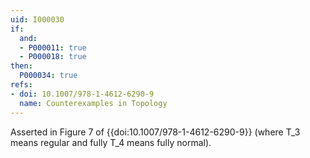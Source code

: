 ```yaml
---
uid: I000030
if:
  and:
  - P000011: true
  - P000018: true
then:
  P000034: true
refs:
- doi: 10.1007/978-1-4612-6290-9
  name: Counterexamples in Topology
---
```



Asserted in Figure 7 of {{doi:10.1007/978-1-4612-6290-9}}
(where T_3 means regular and fully T_4 means fully normal).
